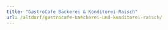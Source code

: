 ```yaml
---
title: "GastroCafe Bäckerei & Konditorei Raisch"
url: /altdorf/gastrocafe-baeckerei-und-konditorei-raisch/
---
```

